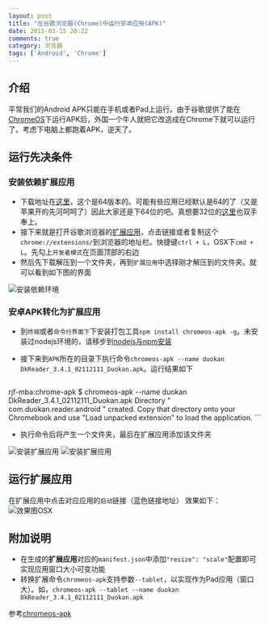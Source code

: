 ```yaml
---
layout: post
title: "在谷歌浏览器(Chrome)中运行安卓应用(APK)"
date: 2015-03-15 20:22
comments: true
category: 浏览器
tags: ['Android', 'Chrome']
---
```


## 介绍

平常我们的Android APK只能在手机或者Pad上运行。由于谷歌提供了能在[ChromeOS](http://www.chromium.org/chromium-os)下运行APK后，外国一个牛人就把它改造成在Chrome下就可以运行了。考虑下电脑上都跑着APK，逆天了。

## 运行先决条件

### 安装依赖扩展应用
- 下载地址在[这里](http://archon.vf.io/ARChon-v1.2-x86_64.zip)，这个是64版本的。可能有些应用已经默认是64的了（又是苹果开的先河呵呵了）因此大家还是下64位的吧。真想要32位的[这里](http://archon.vf.io/ARChon-v1.2-x86_32.zip)也双手奉上。
- 接下来就是打开谷歌浏览器的[扩展应用](chrome://extensions/)，点击链接或者复制这个`chrome://extensions/`到浏览器的地址栏。快捷键`ctrl + L`，OSX下`cmd + L`。先勾上`开发者模式`在页面顶部的右边
- 然后先下载解压到一个文件夹，再到`扩展应用`中选择刚才解压到的文件夹。就可以看到如下图的界面
<img src="/image/post/2015/2015-03-15-21.28.20.png" alt="安装依赖环境">

### 安卓APK转化为扩展应用
- 到`终端`或者`命令行界面下`下安装打包工具`npm install chromeos-apk -g`。未安装过nodejs环境的，请移步到[nodejs与npm安装](http://www.runjf.com/nodejs/nodejs-install)
- 接下来到`APK`所在的目录下执行命令`chromeos-apk --name duokan DkReader_3.4.1_02112111_Duokan.apk`。运行结果如下

	``` bash
rjf-mba:chrome-apk $ chromeos-apk --name duokan DkReader_3.4.1_02112111_Duokan.apk
Directory " com.duokan.reader.android " created. Copy that directory onto your Chromebook and use "Load unpacked extension" to load the application.
	```
- 执行命令后将产生一个文件夹，最后在扩展应用添加该文件夹
<img src="/image/post/2015/2015-03-15-chrome-apk.png" alt="安装扩展应用">
<img src="/image/post/2015/2015-03-15-run-win.png" alt="安装扩展应用">


## 运行扩展应用

在扩展应用中点击对应应用的`启动`链接（蓝色链接地址）
效果如下：
<img src="/image/post/2015/2015-03-15-run.png" alt="效果图OSX">

## 附加说明
- 在生成的**扩展应用**对应的`manifest.json`中添加`"resize": "scale"`配置即可实现应用窗口大小可变功能
- 转换扩展命令`chromeos-apk`支持参数`--tablet`，以实现作为Pad应用（窗口大）。如，`chromeos-apk --tablet --name duokan DkReader_3.4.1_02112111_Duokan.apk`

参考[chromeos-apk](https://github.com/vladikoff/chromeos-apk/blob/master/archon.md)
